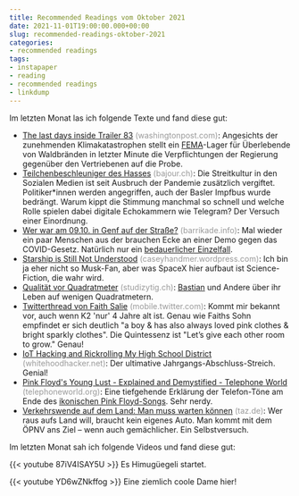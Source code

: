 ```yaml
---
title: Recommended Readings vom Oktober 2021
date: 2021-11-01T19:00:00.000+00:00
slug: recommended-readings-oktober-2021
categories:
- recommended readings
tags:
- instapaper
- reading
- recommended readings
- linkdump
---
```


Im letzten Monat las ich folgende Texte und fand diese gut:

- [The last days inside Trailer 83](https://www.washingtonpost.com/nation/2021/10/17/disaster-survivors-fema-housing-trailer/) <span style="color: #999999;">(washingtonpost.com)</span>: Angesichts der zunehmenden Klimakatastrophen stellt ein [FEMA](https://de.wikipedia.org/wiki/Federal_Emergency_Management_Agency)-Lager für Überlebende von Waldbränden in letzter Minute die Verpflichtungen der Regierung gegenüber den Vertriebenen auf die Probe.
- [Teilchenbeschleuniger des Hasses](https://bajour.ch/a/4zJ0x3uLtCZbE6KY) <span style="color: #999999;">(bajour.ch)</span>: Die Streitkultur in den Sozialen Medien ist seit Ausbruch der Pandemie zusätzlich vergiftet. Politiker*innen werden angegriffen, auch der Basler Impfbus wurde bedrängt. Warum kippt die Stimmung manchmal so schnell und welche Rolle spielen dabei digitale Echokammern wie Telegram? Der Versuch einer Einordnung.
- [Wer war am 09.10. in Genf auf der Straße?](https://barrikade.info/article/4802) <span style="color: #999999;">(barrikade.info)</span>: Mal wieder ein paar Menschen aus der brauchen Ecke an einer Demo gegen das COVID-Gesetz. Natürlich nur ein [bedauerlicher Einzelfall](https://blog.fefe.de/?q=Einzelfall).
- [Starship is Still Not Understood](https://caseyhandmer.wordpress.com/2021/10/28/starship-is-still-not-understood/) <span style="color: #999999;">(caseyhandmer.wordpress.com)</span>: Ich bin ja eher nicht so Musk-Fan, aber was SpaceX hier aufbaut ist Science-Fiction, die wahr wird.
- [Qualität vor Quadratmeter](https://www.studizytig.ch/ausgaben/ausgabe-25/qualitaet-vor-quadratmeter/) <span style="color: #999999;">(studizytig.ch)</span>: [Bastian](http://bastianwidmer.ch/) und Andere über ihr Leben auf wenigen Quadratmetern.
- [Twitterthread von Faith Salie](https://mobile.twitter.com/Faith_Salie/status/1415047819057143810) <span style="color: #999999;">(mobile.twitter.com)</span>: Kommt mir bekannt vor, auch wenn K2 'nur' 4 Jahre alt ist. Genau wie Faiths Sohn empfindet er sich deutlich "a boy & has also always loved pink clothes & bright sparkly clothes". Die Quintessenz ist "Let’s give each other room to grow." Genau!
- [IoT Hacking and Rickrolling My High School District](https://whitehoodhacker.net/posts/2021-10-04-the-big-rick) <span style="color: #999999;">(whitehoodhacker.net)</span>: Der ultimative Jahrgangs-Abschluss-Streich. Genial!
- [Pink Floyd's Young Lust - Explained and Demystified - Telephone World](https://telephoneworld.org/landline-telephone-history/pink-floyds-young-lust-explained-and-demystified/) <span style="color: #999999;">(telephoneworld.org)</span>: Eine tiefgehende Erklärung der Telefon-Töne am Ende des [ikonischen Pink Floyd-Songs](https://en.wikipedia.org/wiki/Young_Lust_(song)). Sehr nerdy.
- [Verkehrswende auf dem Land: Man muss warten können](https://taz.de/!5803906/) <span style="color: #999999;">(taz.de)</span>: Wer raus aufs Land will, braucht kein eigenes Auto. Man kommt mit dem ÖPNV ans Ziel – wenn auch gemächlicher. Ein Selbstversuch.

Im letzten Monat sah ich folgende Videos und fand diese gut:

{{< youtube 87iV4ISAY5U >}}
Es Himugüegeli startet.

{{< youtube YD6wZNkffog >}}
Eine ziemlich coole Dame hier!